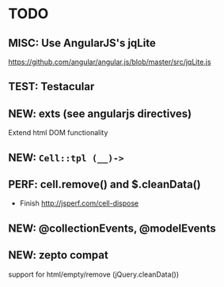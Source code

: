 TODO
====

MISC: Use AngularJS's jqLite
----------------------------

https://github.com/angular/angular.js/blob/master/src/jqLite.js


TEST: Testacular
----------------


NEW: exts (see angularjs directives)
-----------------------------------

Extend html DOM functionality

NEW: `Cell::tpl (__)->`
-----------------------

PERF: cell.remove() and $.cleanData()
-------------------------------------

- Finish http://jsperf.com/cell-dispose

NEW: @collectionEvents, @modelEvents
-------------------------------------

NEW: zepto compat
-----------------

support for html/empty/remove (jQuery.cleanData())
